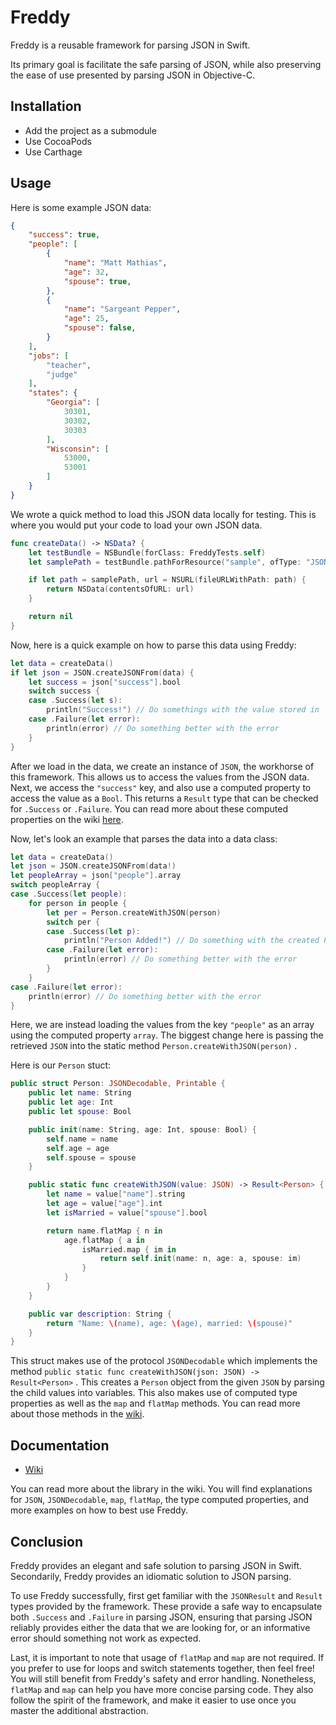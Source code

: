 # Freddy

Freddy is a reusable framework for parsing JSON in Swift.

Its primary goal is facilitate the safe parsing of JSON, while also preserving the ease of use presented by parsing JSON in Objective-C.

## Installation

- Add the project as a submodule
- Use CocoaPods
- Use Carthage

## Usage

Here is some example JSON data:

```json
{
    "success": true,
    "people": [
        {
            "name": "Matt Mathias",
            "age": 32,
            "spouse": true,
        },
        {
            "name": "Sargeant Pepper",
            "age": 25,
            "spouse": false,
        }
    ],
    "jobs": [
        "teacher",
        "judge"
    ],
    "states": {
        "Georgia": [
            30301,
            30302,
            30303
        ],
        "Wisconsin": [
            53000,
            53001
        ]
    }
}
```

We wrote a quick method to load this JSON data locally for testing. This is where you would put your code to load your own JSON data.

```swift
func createData() -> NSData? {
    let testBundle = NSBundle(forClass: FreddyTests.self)
    let samplePath = testBundle.pathForResource("sample", ofType: "JSON")

    if let path = samplePath, url = NSURL(fileURLWithPath: path) {
        return NSData(contentsOfURL: url)
    }

    return nil
}
```

Now, here is a quick example on how to parse this data using Freddy:

```swift
let data = createData()
if let json = JSON.createJSONFrom(data) {
    let success = json["success"].bool
    switch success {
    case .Success(let s):
        println("Success!") // Do somethings with the value stored in 's'
    case .Failure(let error):
        println(error) // Do something better with the error
    }
}
```

After we load in the data, we create an instance of `JSON`, the workhorse of this framework. This allows us to access the values from the JSON data. Next, we access the `"success"` key, and also use a computed property to access the value as a `Bool`. This returns a `Result` type that can be checked for `.Success` or `.Failure`. You can read more about these computed properties on the wiki [here](https://github.com/bignerdranch/Freddy/wiki/Computed-Properties).

Now, let's look an example that parses the data into a data class:

```swift
let data = createData()
let json = JSON.createJSONFrom(data!)
let peopleArray = json["people"].array
switch peopleArray {
case .Success(let people):
    for person in people {
        let per = Person.createWithJSON(person)
        switch per {
        case .Success(let p):
            println("Person Added!") // Do something with the created Person 'p'
        case .Failure(let error):
            println(error) // Do something better with the error
        }
    }
case .Failure(let error):
    println(error) // Do something better with the error
}
```

Here, we are instead loading the values from the key `"people"` as an array using the computed property `array`. The biggest change here is passing the retrieved `JSON` into the static method `Person.createWithJSON(person)` .

Here is our `Person` stuct:
```swift
public struct Person: JSONDecodable, Printable {
    public let name: String
    public let age: Int
    public let spouse: Bool

    public init(name: String, age: Int, spouse: Bool) {
        self.name = name
        self.age = age
        self.spouse = spouse
    }

    public static func createWithJSON(value: JSON) -> Result<Person> {
        let name = value["name"].string
        let age = value["age"].int
        let isMarried = value["spouse"].bool

        return name.flatMap { n in
            age.flatMap { a in
                isMarried.map { im in
                    return self.init(name: n, age: a, spouse: im)
                }
            }
        }
    }

    public var description: String {
        return "Name: \(name), age: \(age), married: \(spouse)"
    }
}
```

This struct makes use of the protocol `JSONDecodable` which implements the method `public static func createWithJSON(json: JSON) -> Result<Person>` . This creates a `Person` object from the given `JSON` by parsing the child values into variables. This also makes use of computed type properties as well as the `map` and `flatMap` methods. You can read more about those methods in the [wiki](https://github.com/bignerdranch/Freddy/wiki/Methods-in-Result).

## Documentation

- [Wiki](https://github.com/bignerdranch/Freddys/wiki)

You can read more about the library in the wiki. You will find explanations for `JSON`, `JSONDecodable`, `map`, `flatMap`, the type computed properties, and more examples on how to best use Freddy.

## Conclusion

Freddy provides an elegant and safe solution to parsing JSON in Swift. Secondarily, Freddy provides an idiomatic solution to JSON parsing.

To use Freddy successfully, first get familiar with the `JSONResult` and `Result` types provided by the framework. These provide a safe way to encapsulate both `.Success` and `.Failure` in parsing JSON, ensuring that parsing JSON reliably provides either the data that we are looking for, or an informative error should something not work as expected.

Last, it is important to note that usage of `flatMap` and `map` are not required. If you prefer to use for loops and switch statements together, then feel free! You will still benefit from Freddy's safety and error handling. Nonetheless, `flatMap` and `map` can help you have more concise parsing code. They also follow the spirit of the framework, and make it easier to use once you master the additional abstraction.
